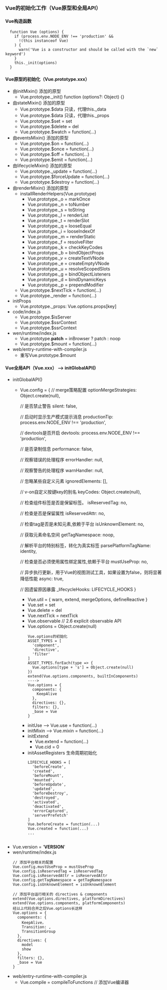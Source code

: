 ### Vue的初始化工作（Vue原型和全局API）
#### Vue构造函数
```
  function Vue (options) {
    if (process.env.NODE_ENV !== 'production' &&
      !(this instanceof Vue)
    ) {
      warn('Vue is a constructor and should be called with the `new` keyword')
    }
    this._init(options)
  }
```
#### Vue原型的初始化（Vue.prototype.xxx）
- 由initMixin() 添加的原型
  - Vue.prototype._init() function (options?: Object) {}
- 由stateMixin() 添加的原型
  - Vue.prototype.$data 只读，代理this._data
  - Vue.prototype.$data 只读，代理this._props
  - Vue.prototype.$set = set
  - Vue.prototype.$delete = del
  - Vue.prototype.$watch = function(...)
- 由eventsMixin() 添加的原型
  - Vue.prototype.$on = function(...)
  - Vue.prototype.$once = function(...)
  - Vue.prototype.$off = function(...)
  - Vue.prototype.$emit = function(...)
- 由lifecycleMixin() 添加的原型
  - Vue.prototype._update = function(...)
  - Vue.prototype.$forceUpdate = function(...)
  - Vue.prototype.$destroy = function(...)
- 由renderMixin() 添加的原型
  - installRenderHelpers(Vue.prototype)
    - Vue.prototype._o = markOnce
    - Vue.prototype._n = toNumber
    - Vue.prototype._s = toString
    - Vue.prototype._l = renderList
    - Vue.prototype._t = renderSlot
    - Vue.prototype._q = looseEqual
    - Vue.prototype._i = looseIndexOf
    - Vue.prototype._m = renderStatic
    - Vue.prototype._f = resolveFilter
    - Vue.prototype._k = checkKeyCodes
    - Vue.prototype._b = bindObjectProps
    - Vue.prototype._v = createTextVNode
    - Vue.prototype._e = createEmptyVNode
    - Vue.prototype._u = resolveScopedSlots
    - Vue.prototype._g = bindObjectListeners
    - Vue.prototype._d = bindDynamicKeys
    - Vue.prototype._p = prependModifier
  - Vue.prototype.$nextTick = function(...)
  - Vue.prototype._render = function(...)
- initProps
  - Vue.prototype._props: Vue.options.props[key]
- code/index.js
  - Vue.prototype.$isServer
  - Vue.prototype.$ssrContext
  - Vue.prototype.$ssrContext
- wen/runtime/index.js
  - Vue.prototype.__patch__ = inBrowser ? patch : noop
  - Vue.prototype.$mount = function(...)
- web/entry-runtime-with-compiler.js
  - 重写Vue.prototype.$mount
#### Vue全局API（Vue.xxx） --> initGlobalAPI()
- initGlobalAPI()
  - Vue.config =
    {
      // merge策略配置
      optionMergeStrategies: Object.create(null),

      // 是否禁止警告
      silent: false,

      // 启动时显示生产模式提示消息
      productionTip: process.env.NODE_ENV !== 'production',

      // devtools是否开启
      devtools: process.env.NODE_ENV !== 'production',

      // 是否录制信息
      performance: false,

      // 观察错误的处理程序
      errorHandler: null,

      // 观察警告的处理程序
      warnHandler: null,

      // 忽略某些自定义元素
      ignoredElements: [],

      // v-on自定义按键key的别名
      keyCodes: Object.create(null),

      // 检查组件标签是否是保留标签。
      isReservedTag: no,

      // 检查是否是保留属性
      isReservedAttr: no,

      // 检查tag是否是未知元素,依赖于平台
      isUnknownElement: no,

      // 获取元素命名空间
      getTagNamespace: noop,
      
      // 解析平台的特别标签，转化为真实标签
      parsePlatformTagName: identity,

      // 检查是否必须使用属性绑定属性,依赖于平台
      mustUseProp: no,

      // 异步执行更新，用于Vue的视图测试工具，如果设置为false，则将显著降低性能
      async: true,

      // 因遗留原因暴露
      _lifecycleHooks: LIFECYCLE_HOOKS
    }
    - Vue.util = {
      warn,
      extend,
      mergeOptions,
      defineReactive
    }
    - Vue.set = set
    - Vue.delete = del
    - Vue.nextTick = nextTick
    - Vue.observable // 2.6 explicit observable API
    - Vue.options = Object.create(null)
      ```
      Vue.options的初始化
      ASSET_TYPES = [
        'component',
        'directive',
        'filter'
      ]
      ASSET_TYPES.forEach(type => {
        Vue.options[type + 's'] = Object.create(null)
      })
      extend(Vue.options.components, builtInComponents)
      ---->
      Vue.options = {
        components: {
          KeepAlive
        },
        directives: {},
        filters: {},
        _base = Vue
      }
      ```
    - initUse --> Vue.use = function(...)
    - initMixin --> Vue.mixin = function(...)
    - initExtend
      - Vue.extend = function(...)
      - Vue.cid = 0
    - initAssetRegisters 生命周期初始化
      ```
      LIFECYCLE_HOOKS = [
        'beforeCreate',
        'created',
        'beforeMount',
        'mounted',
        'beforeUpdate',
        'updated',
        'beforeDestroy',
        'destroyed',
        'activated',
        'deactivated',
        'errorCaptured',
        'serverPrefetch'
      ]
      Vue.beforeCreate = function(...)
      Vue.created = function(...)
      ...
    ```
- Vue.version = '__VERSION__'
- wen/runtime/index.js
  ```
  // 添加平台相关的配置
  Vue.config.mustUseProp = mustUseProp
  Vue.config.isReservedTag = isReservedTag
  Vue.config.isReservedAttr = isReservedAttr
  Vue.config.getTagNamespace = getTagNamespace
  Vue.config.isUnknownElement = isUnknownElement

  // 添加平台运行相关的 directives & components
  extend(Vue.options.directives, platformDirectives)
  extend(Vue.options.components, platformComponents)
  经以上代码合并之后Vue.options长这样
  Vue.options = {
    components: {
      KeepAlive，
      Transition: ,
      TransitionGroup
    },
    directives: {
      model
      show
    },
    filters: {},
    _base = Vue
  }
  ```
- web/entry-runtime-with-compiler.js
  - Vue.compile = compileToFunctions // 添加Vue编译器